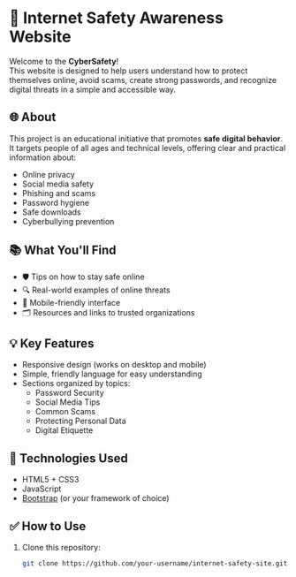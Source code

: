 # 🔐 Internet Safety Awareness Website

Welcome to the **CyberSafety**!  
This website is designed to help users understand how to protect themselves online, avoid scams, create strong passwords, and recognize digital threats in a simple and accessible way.

## 🌐 About

This project is an educational initiative that promotes **safe digital behavior**. It targets people of all ages and technical levels, offering clear and practical information about:

- Online privacy
- Social media safety
- Phishing and scams
- Password hygiene
- Safe downloads
- Cyberbullying prevention

## 📚 What You'll Find

- 🛡️ Tips on how to stay safe online  
- 🔍 Real-world examples of online threats  
- 📱 Mobile-friendly interface  
- 🗂️ Resources and links to trusted organizations  

## 💡 Key Features

- Responsive design (works on desktop and mobile)
- Simple, friendly language for easy understanding
- Sections organized by topics:
  - Password Security
  - Social Media Tips
  - Common Scams
  - Protecting Personal Data
  - Digital Etiquette

## 🚀 Technologies Used

- HTML5 + CSS3
- JavaScript
- [Bootstrap](https://getbootstrap.com/) (or your framework of choice)

## ✅ How to Use

1. Clone this repository:
   ```bash
   git clone https://github.com/your-username/internet-safety-site.git
